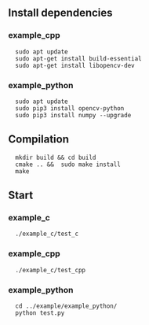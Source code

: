 ## Install dependencies
### example_cpp
```Shell
  sudo apt update
  sudo apt-get install build-essential
  sudo apt-get install libopencv-dev
```
### example_python
```Shell
  sudo apt update
  sudo pip3 install opencv-python
  sudo pip3 install numpy --upgrade
```
## Compilation
```Shell
  mkdir build && cd build
  cmake .. &&  sudo make install
  make
```
## Start
### example_c
```Shell
  ./example_c/test_c
```
### example_cpp
```Shell
  ./example_c/test_cpp
```
### example_python
```Shell
  cd ../example/example_python/
  python test.py
```